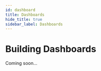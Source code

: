 ```yaml
---
id: dashboard
title: Dashboards
hide_title: true
sidebar_label: Dashboards
---
```


# Building Dashboards

Coming soon...